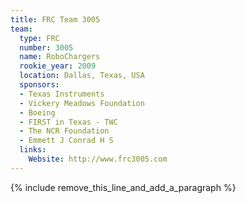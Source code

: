 ```yaml
---
title: FRC Team 3005
team:
  type: FRC
  number: 3005
  name: RoboChargers
  rookie_year: 2009
  location: Dallas, Texas, USA
  sponsors:
  - Texas Instruments
  - Vickery Meadows Foundation
  - Boeing
  - FIRST in Texas - TWC
  - The NCR Foundation
  - Emmett J Conrad H S
  links:
    Website: http://www.frc3005.com
---
```


{% include remove_this_line_and_add_a_paragraph %}